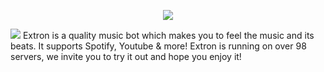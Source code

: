 <p align="center">
    <a href="https://extron.netlify.app" >
        <img align="center" src="https://extron.netlify.app/images/logo_image.png">
    </a>
</p>

<img src="https://cdn.discordapp.com/emojis/1074412461677105152"> Extron is a quality music bot which makes you to feel the music and its beats. It supports Spotify, Youtube & more! Extron is running on over 98 servers, we invite you to try it out and hope you enjoy it!
